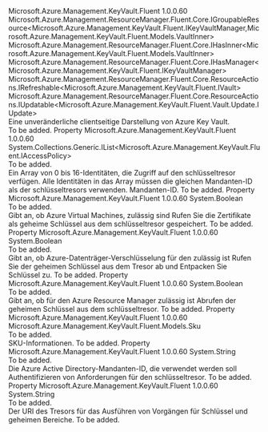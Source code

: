 <Type Name="IVault" FullName="Microsoft.Azure.Management.KeyVault.Fluent.IVault">
  <TypeSignature Language="C#" Value="public interface IVault : Microsoft.Azure.Management.ResourceManager.Fluent.Core.IGroupableResource&lt;Microsoft.Azure.Management.KeyVault.Fluent.IKeyVaultManager,Microsoft.Azure.Management.KeyVault.Fluent.Models.VaultInner&gt;, Microsoft.Azure.Management.ResourceManager.Fluent.Core.IHasInner&lt;Microsoft.Azure.Management.KeyVault.Fluent.Models.VaultInner&gt;, Microsoft.Azure.Management.ResourceManager.Fluent.Core.IHasManager&lt;Microsoft.Azure.Management.KeyVault.Fluent.IKeyVaultManager&gt;, Microsoft.Azure.Management.ResourceManager.Fluent.Core.ResourceActions.IRefreshable&lt;Microsoft.Azure.Management.KeyVault.Fluent.IVault&gt;, Microsoft.Azure.Management.ResourceManager.Fluent.Core.ResourceActions.IUpdatable&lt;Microsoft.Azure.Management.KeyVault.Fluent.Vault.Update.IUpdate&gt;" />
  <TypeSignature Language="ILAsm" Value=".class public interface auto ansi abstract IVault implements class Microsoft.Azure.Management.ResourceManager.Fluent.Core.IGroupableResource`2&lt;class Microsoft.Azure.Management.KeyVault.Fluent.IKeyVaultManager, class Microsoft.Azure.Management.KeyVault.Fluent.Models.VaultInner&gt;, class Microsoft.Azure.Management.ResourceManager.Fluent.Core.IHasId, class Microsoft.Azure.Management.ResourceManager.Fluent.Core.IHasInner`1&lt;class Microsoft.Azure.Management.KeyVault.Fluent.Models.VaultInner&gt;, class Microsoft.Azure.Management.ResourceManager.Fluent.Core.IHasManager`1&lt;class Microsoft.Azure.Management.KeyVault.Fluent.IKeyVaultManager&gt;, class Microsoft.Azure.Management.ResourceManager.Fluent.Core.IHasName, class Microsoft.Azure.Management.ResourceManager.Fluent.Core.IHasResourceGroup, class Microsoft.Azure.Management.ResourceManager.Fluent.Core.IResource, class Microsoft.Azure.Management.ResourceManager.Fluent.Core.ResourceActions.IIndexable, class Microsoft.Azure.Management.ResourceManager.Fluent.Core.ResourceActions.IRefreshable`1&lt;class Microsoft.Azure.Management.KeyVault.Fluent.IVault&gt;, class Microsoft.Azure.Management.ResourceManager.Fluent.Core.ResourceActions.IUpdatable`1&lt;class Microsoft.Azure.Management.KeyVault.Fluent.Vault.Update.IUpdate&gt;" />
  <TypeSignature Language="DocId" Value="T:Microsoft.Azure.Management.KeyVault.Fluent.IVault" />
  <TypeSignature Language="VB.NET" Value="Public Interface IVault&#xA;Implements IGroupableResource(Of IKeyVaultManager, VaultInner), IHasInner(Of VaultInner), IHasManager(Of IKeyVaultManager), IRefreshable(Of IVault), IUpdatable(Of IUpdate)" />
  <TypeSignature Language="F#" Value="type IVault = interface&#xA;    interface IGroupableResource&lt;IKeyVaultManager, VaultInner&gt;&#xA;    interface IResource&#xA;    interface IIndexable&#xA;    interface IHasId&#xA;    interface IHasName&#xA;    interface IHasResourceGroup&#xA;    interface IHasManager&lt;IKeyVaultManager&gt;&#xA;    interface IHasInner&lt;VaultInner&gt;&#xA;    interface IRefreshable&lt;IVault&gt;&#xA;    interface IUpdatable&lt;IUpdate&gt;" />
  <AssemblyInfo>
    <AssemblyName>Microsoft.Azure.Management.KeyVault.Fluent</AssemblyName>
    <AssemblyVersion>1.0.0.60</AssemblyVersion>
  </AssemblyInfo>
  <Interfaces>
    <Interface>
      <InterfaceName>Microsoft.Azure.Management.ResourceManager.Fluent.Core.IGroupableResource&lt;Microsoft.Azure.Management.KeyVault.Fluent.IKeyVaultManager,Microsoft.Azure.Management.KeyVault.Fluent.Models.VaultInner&gt;</InterfaceName>
    </Interface>
    <Interface>
      <InterfaceName>Microsoft.Azure.Management.ResourceManager.Fluent.Core.IHasInner&lt;Microsoft.Azure.Management.KeyVault.Fluent.Models.VaultInner&gt;</InterfaceName>
    </Interface>
    <Interface>
      <InterfaceName>Microsoft.Azure.Management.ResourceManager.Fluent.Core.IHasManager&lt;Microsoft.Azure.Management.KeyVault.Fluent.IKeyVaultManager&gt;</InterfaceName>
    </Interface>
    <Interface>
      <InterfaceName>Microsoft.Azure.Management.ResourceManager.Fluent.Core.ResourceActions.IRefreshable&lt;Microsoft.Azure.Management.KeyVault.Fluent.IVault&gt;</InterfaceName>
    </Interface>
    <Interface>
      <InterfaceName>Microsoft.Azure.Management.ResourceManager.Fluent.Core.ResourceActions.IUpdatable&lt;Microsoft.Azure.Management.KeyVault.Fluent.Vault.Update.IUpdate&gt;</InterfaceName>
    </Interface>
  </Interfaces>
  <Docs>
    <summary>
            Eine unveränderliche clientseitige Darstellung von Azure Key Vault.
            </summary>
    <remarks>To be added.</remarks>
  </Docs>
  <Members>
    <Member MemberName="AccessPolicies">
      <MemberSignature Language="C#" Value="public System.Collections.Generic.IList&lt;Microsoft.Azure.Management.KeyVault.Fluent.IAccessPolicy&gt; AccessPolicies { get; }" />
      <MemberSignature Language="ILAsm" Value=".property instance class System.Collections.Generic.IList`1&lt;class Microsoft.Azure.Management.KeyVault.Fluent.IAccessPolicy&gt; AccessPolicies" />
      <MemberSignature Language="DocId" Value="P:Microsoft.Azure.Management.KeyVault.Fluent.IVault.AccessPolicies" />
      <MemberSignature Language="VB.NET" Value="Public ReadOnly Property AccessPolicies As IList(Of IAccessPolicy)" />
      <MemberSignature Language="F#" Value="member this.AccessPolicies : System.Collections.Generic.IList&lt;Microsoft.Azure.Management.KeyVault.Fluent.IAccessPolicy&gt;" Usage="Microsoft.Azure.Management.KeyVault.Fluent.IVault.AccessPolicies" />
      <MemberType>Property</MemberType>
      <AssemblyInfo>
        <AssemblyName>Microsoft.Azure.Management.KeyVault.Fluent</AssemblyName>
        <AssemblyVersion>1.0.0.60</AssemblyVersion>
      </AssemblyInfo>
      <ReturnValue>
        <ReturnType>System.Collections.Generic.IList&lt;Microsoft.Azure.Management.KeyVault.Fluent.IAccessPolicy&gt;</ReturnType>
      </ReturnValue>
      <Docs>
        <summary>To be added.</summary>
        <value>Ein Array von 0 bis 16-Identitäten, die Zugriff auf den schlüsseltresor verfügen. Alle</value>
        <value>Identitäten in das Array müssen die gleichen Mandanten-ID als der schlüsseltresors verwenden.</value>
        <value>Mandanten-ID.</value>
        <remarks>To be added.</remarks>
      </Docs>
    </Member>
    <Member MemberName="EnabledForDeployment">
      <MemberSignature Language="C#" Value="public bool EnabledForDeployment { get; }" />
      <MemberSignature Language="ILAsm" Value=".property instance bool EnabledForDeployment" />
      <MemberSignature Language="DocId" Value="P:Microsoft.Azure.Management.KeyVault.Fluent.IVault.EnabledForDeployment" />
      <MemberSignature Language="VB.NET" Value="Public ReadOnly Property EnabledForDeployment As Boolean" />
      <MemberSignature Language="F#" Value="member this.EnabledForDeployment : bool" Usage="Microsoft.Azure.Management.KeyVault.Fluent.IVault.EnabledForDeployment" />
      <MemberType>Property</MemberType>
      <AssemblyInfo>
        <AssemblyName>Microsoft.Azure.Management.KeyVault.Fluent</AssemblyName>
        <AssemblyVersion>1.0.0.60</AssemblyVersion>
      </AssemblyInfo>
      <ReturnValue>
        <ReturnType>System.Boolean</ReturnType>
      </ReturnValue>
      <Docs>
        <summary>To be added.</summary>
        <value>Gibt an, ob Azure Virtual Machines, zulässig sind</value>
        <value>Rufen Sie die Zertifikate als geheime Schlüssel aus dem schlüsseltresor gespeichert.</value>
        <remarks>To be added.</remarks>
      </Docs>
    </Member>
    <Member MemberName="EnabledForDiskEncryption">
      <MemberSignature Language="C#" Value="public bool EnabledForDiskEncryption { get; }" />
      <MemberSignature Language="ILAsm" Value=".property instance bool EnabledForDiskEncryption" />
      <MemberSignature Language="DocId" Value="P:Microsoft.Azure.Management.KeyVault.Fluent.IVault.EnabledForDiskEncryption" />
      <MemberSignature Language="VB.NET" Value="Public ReadOnly Property EnabledForDiskEncryption As Boolean" />
      <MemberSignature Language="F#" Value="member this.EnabledForDiskEncryption : bool" Usage="Microsoft.Azure.Management.KeyVault.Fluent.IVault.EnabledForDiskEncryption" />
      <MemberType>Property</MemberType>
      <AssemblyInfo>
        <AssemblyName>Microsoft.Azure.Management.KeyVault.Fluent</AssemblyName>
        <AssemblyVersion>1.0.0.60</AssemblyVersion>
      </AssemblyInfo>
      <ReturnValue>
        <ReturnType>System.Boolean</ReturnType>
      </ReturnValue>
      <Docs>
        <summary>To be added.</summary>
        <value>Gibt an, ob Azure-Datenträger-Verschlüsselung für den zulässig ist</value>
        <value>Rufen Sie der geheimen Schlüssel aus dem Tresor ab und Entpacken Sie Schlüssel zu.</value>
        <remarks>To be added.</remarks>
      </Docs>
    </Member>
    <Member MemberName="EnabledForTemplateDeployment">
      <MemberSignature Language="C#" Value="public bool EnabledForTemplateDeployment { get; }" />
      <MemberSignature Language="ILAsm" Value=".property instance bool EnabledForTemplateDeployment" />
      <MemberSignature Language="DocId" Value="P:Microsoft.Azure.Management.KeyVault.Fluent.IVault.EnabledForTemplateDeployment" />
      <MemberSignature Language="VB.NET" Value="Public ReadOnly Property EnabledForTemplateDeployment As Boolean" />
      <MemberSignature Language="F#" Value="member this.EnabledForTemplateDeployment : bool" Usage="Microsoft.Azure.Management.KeyVault.Fluent.IVault.EnabledForTemplateDeployment" />
      <MemberType>Property</MemberType>
      <AssemblyInfo>
        <AssemblyName>Microsoft.Azure.Management.KeyVault.Fluent</AssemblyName>
        <AssemblyVersion>1.0.0.60</AssemblyVersion>
      </AssemblyInfo>
      <ReturnValue>
        <ReturnType>System.Boolean</ReturnType>
      </ReturnValue>
      <Docs>
        <summary>To be added.</summary>
        <value>Gibt an, ob für den Azure Resource Manager zulässig ist</value>
        <value>Abrufen der geheimen Schlüssel aus dem schlüsseltresor.</value>
        <remarks>To be added.</remarks>
      </Docs>
    </Member>
    <Member MemberName="Sku">
      <MemberSignature Language="C#" Value="public Microsoft.Azure.Management.KeyVault.Fluent.Models.Sku Sku { get; }" />
      <MemberSignature Language="ILAsm" Value=".property instance class Microsoft.Azure.Management.KeyVault.Fluent.Models.Sku Sku" />
      <MemberSignature Language="DocId" Value="P:Microsoft.Azure.Management.KeyVault.Fluent.IVault.Sku" />
      <MemberSignature Language="VB.NET" Value="Public ReadOnly Property Sku As Sku" />
      <MemberSignature Language="F#" Value="member this.Sku : Microsoft.Azure.Management.KeyVault.Fluent.Models.Sku" Usage="Microsoft.Azure.Management.KeyVault.Fluent.IVault.Sku" />
      <MemberType>Property</MemberType>
      <AssemblyInfo>
        <AssemblyName>Microsoft.Azure.Management.KeyVault.Fluent</AssemblyName>
        <AssemblyVersion>1.0.0.60</AssemblyVersion>
      </AssemblyInfo>
      <ReturnValue>
        <ReturnType>Microsoft.Azure.Management.KeyVault.Fluent.Models.Sku</ReturnType>
      </ReturnValue>
      <Docs>
        <summary>To be added.</summary>
        <value>SKU-Informationen.</value>
        <remarks>To be added.</remarks>
      </Docs>
    </Member>
    <Member MemberName="TenantId">
      <MemberSignature Language="C#" Value="public string TenantId { get; }" />
      <MemberSignature Language="ILAsm" Value=".property instance string TenantId" />
      <MemberSignature Language="DocId" Value="P:Microsoft.Azure.Management.KeyVault.Fluent.IVault.TenantId" />
      <MemberSignature Language="VB.NET" Value="Public ReadOnly Property TenantId As String" />
      <MemberSignature Language="F#" Value="member this.TenantId : string" Usage="Microsoft.Azure.Management.KeyVault.Fluent.IVault.TenantId" />
      <MemberType>Property</MemberType>
      <AssemblyInfo>
        <AssemblyName>Microsoft.Azure.Management.KeyVault.Fluent</AssemblyName>
        <AssemblyVersion>1.0.0.60</AssemblyVersion>
      </AssemblyInfo>
      <ReturnValue>
        <ReturnType>System.String</ReturnType>
      </ReturnValue>
      <Docs>
        <summary>To be added.</summary>
        <value>Die Azure Active Directory-Mandanten-ID, die verwendet werden soll</value>
        <value>Authentifizieren von Anforderungen für den schlüsseltresor.</value>
        <remarks>To be added.</remarks>
      </Docs>
    </Member>
    <Member MemberName="VaultUri">
      <MemberSignature Language="C#" Value="public string VaultUri { get; }" />
      <MemberSignature Language="ILAsm" Value=".property instance string VaultUri" />
      <MemberSignature Language="DocId" Value="P:Microsoft.Azure.Management.KeyVault.Fluent.IVault.VaultUri" />
      <MemberSignature Language="VB.NET" Value="Public ReadOnly Property VaultUri As String" />
      <MemberSignature Language="F#" Value="member this.VaultUri : string" Usage="Microsoft.Azure.Management.KeyVault.Fluent.IVault.VaultUri" />
      <MemberType>Property</MemberType>
      <AssemblyInfo>
        <AssemblyName>Microsoft.Azure.Management.KeyVault.Fluent</AssemblyName>
        <AssemblyVersion>1.0.0.60</AssemblyVersion>
      </AssemblyInfo>
      <ReturnValue>
        <ReturnType>System.String</ReturnType>
      </ReturnValue>
      <Docs>
        <summary>To be added.</summary>
        <value>Der URI des Tresors für das Ausführen von Vorgängen für Schlüssel und geheimen Bereiche.</value>
        <remarks>To be added.</remarks>
      </Docs>
    </Member>
  </Members>
</Type>